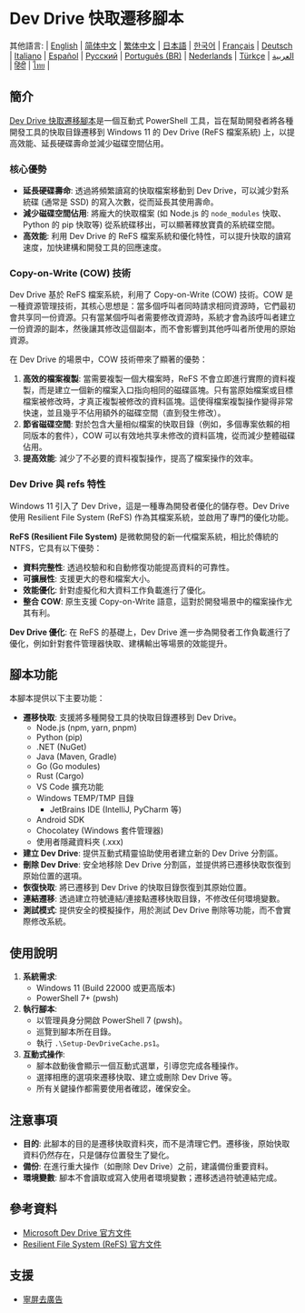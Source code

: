 # Dev Drive 快取遷移腳本

其他語言:
| [English](README.en-us.md) | [简体中文](README.md) | [繁体中文](README.zh-tw.md) | [日本語](README.ja-jp.md) | [한국어](README.ko-kr.md) | [Français](README.fr-fr.md) | [Deutsch](README.de-de.md) | [Italiano](README.it-it.md) | [Español](README.es-es.md) | [Русский](README.ru-ru.md) | [Português (BR)](README.pt-br.md) | [Nederlands](README.nl-nl.md) | [Türkçe](README.tr-tr.md) | [العربية](README.ar-sa.md) | [हिंदी](README.hi-in.md) | [ไทย](README.th-th.md) |

## 簡介

[Dev Drive 快取遷移腳本](https://github.com/jqknono/migrate-to-win11-dev-drive)是一個互動式 PowerShell 工具，旨在幫助開發者將各種開發工具的快取目錄遷移到 Windows 11 的 Dev Drive (ReFS 檔案系統) 上，以提高效能、延長硬碟壽命並減少磁碟空間佔用。

### 核心優勢

- **延長硬碟壽命**: 透過將頻繁讀寫的快取檔案移動到 Dev Drive，可以減少對系統碟 (通常是 SSD) 的寫入次數，從而延長其使用壽命。
- **減少磁碟空間佔用**: 將龐大的快取檔案 (如 Node.js 的 `node_modules` 快取、Python 的 pip 快取等) 從系統碟移出，可以顯著釋放寶貴的系統碟空間。
- **高效能**: 利用 Dev Drive 的 ReFS 檔案系統和優化特性，可以提升快取的讀寫速度，加快建構和開發工具的回應速度。

### Copy-on-Write (COW) 技術

Dev Drive 基於 ReFS 檔案系統，利用了 Copy-on-Write (COW) 技術。COW 是一種資源管理技術，其核心思想是：當多個呼叫者同時請求相同資源時，它們最初會共享同一份資源。只有當某個呼叫者需要修改資源時，系統才會為該呼叫者建立一份資源的副本，然後讓其修改這個副本，而不會影響到其他呼叫者所使用的原始資源。

在 Dev Drive 的場景中，COW 技術帶來了顯著的優勢：

1.  **高效的檔案複製**: 當需要複製一個大檔案時，ReFS 不會立即進行實際的資料複製，而是建立一個新的檔案入口指向相同的磁碟區塊。只有當原始檔案或目標檔案被修改時，才真正複製被修改的資料區塊。這使得檔案複製操作變得非常快速，並且幾乎不佔用額外的磁碟空間（直到發生修改）。
2.  **節省磁碟空間**: 對於包含大量相似檔案的快取目錄（例如，多個專案依賴的相同版本的套件），COW 可以有效地共享未修改的資料區塊，從而減少整體磁碟佔用。
3.  **提高效能**: 減少了不必要的資料複製操作，提高了檔案操作的效率。

### Dev Drive 與 refs 特性

Windows 11 引入了 Dev Drive，這是一種專為開發者優化的儲存卷。Dev Drive 使用 Resilient File System (ReFS) 作為其檔案系統，並啟用了專門的優化功能。

**ReFS (Resilient File System)** 是微軟開發的新一代檔案系統，相比於傳統的 NTFS，它具有以下優勢：

- **資料完整性**: 透過校驗和和自動修復功能提高資料的可靠性。
- **可擴展性**: 支援更大的卷和檔案大小。
- **效能優化**: 針對虛擬化和大資料工作負載進行了優化。
- **整合 COW**: 原生支援 Copy-on-Write 語意，這對於開發場景中的檔案操作尤其有利。

**Dev Drive 優化**: 在 ReFS 的基礎上，Dev Drive 進一步為開發者工作負載進行了優化，例如針對套件管理器快取、建構輸出等場景的效能提升。

## 腳本功能

本腳本提供以下主要功能：

- **遷移快取**: 支援將多種開發工具的快取目錄遷移到 Dev Drive。
  - Node.js (npm, yarn, pnpm)
  - Python (pip)
  - .NET (NuGet)
  - Java (Maven, Gradle)
  - Go (Go modules)
  - Rust (Cargo)
  - VS Code 擴充功能
  - Windows TEMP/TMP 目錄
    - JetBrains IDE (IntelliJ, PyCharm 等)
  - Android SDK
  - Chocolatey (Windows 套件管理器)
  - 使用者隱藏資料夾 (.xxx)
- **建立 Dev Drive**: 提供互動式精靈協助使用者建立新的 Dev Drive 分割區。
- **刪除 Dev Drive**: 安全地移除 Dev Drive 分割區，並提供將已遷移快取恢復到原始位置的選項。
- **恢復快取**: 將已遷移到 Dev Drive 的快取目錄恢復到其原始位置。
- **連結遷移**: 透過建立符號連結/連接點遷移快取目錄，不修改任何環境變數。
- **測試模式**: 提供安全的模擬操作，用於測試 Dev Drive 刪除等功能，而不會實際修改系統。

## 使用說明

1.  **系統需求**:
    - Windows 11 (Build 22000 或更高版本)
    - PowerShell 7+ (pwsh)
2.  **執行腳本**:
    - 以管理員身分開啟 PowerShell 7 (pwsh)。
    - 巡覽到腳本所在目錄。
    - 執行 `.\Setup-DevDriveCache.ps1`。
3.  **互動式操作**:
    - 腳本啟動後會顯示一個互動式選單，引導您完成各種操作。
    - 選擇相應的選項來遷移快取、建立或刪除 Dev Drive 等。
    - 所有关鍵操作都需要使用者確認，確保安全。

## 注意事項

- **目的**: 此腳本的目的是遷移快取資料夾，而不是清理它們。遷移後，原始快取資料仍然存在，只是儲存位置發生了變化。
- **備份**: 在進行重大操作（如刪除 Dev Drive）之前，建議備份重要資料。
- **環境變數**: 腳本不會讀取或寫入使用者環境變數；遷移透過符號連結完成。

## 參考資料

- [Microsoft Dev Drive 官方文件](https://learn.microsoft.com/en-us/windows/dev-drive/)
- [Resilient File System (ReFS) 官方文件](https://learn.microsoft.com/en-us/windows-server/storage/refs/refs-overview)

## 支援

- [寧屏去廣告](https://www.nullprivate.com)